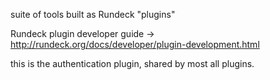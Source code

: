 suite of tools built as Rundeck "plugins"

Rundeck plugin developer guide -> http://rundeck.org/docs/developer/plugin-development.html

this is the authentication plugin, shared by most all plugins.
